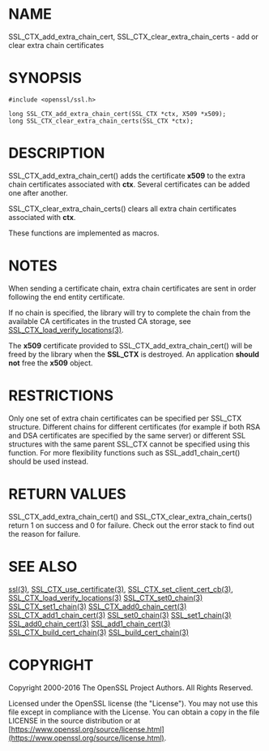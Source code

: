 # NAME

SSL\_CTX\_add\_extra\_chain\_cert, SSL\_CTX\_clear\_extra\_chain\_certs - add or clear
extra chain certificates

# SYNOPSIS

    #include <openssl/ssl.h>

    long SSL_CTX_add_extra_chain_cert(SSL_CTX *ctx, X509 *x509);
    long SSL_CTX_clear_extra_chain_certs(SSL_CTX *ctx);

# DESCRIPTION

SSL\_CTX\_add\_extra\_chain\_cert() adds the certificate **x509** to the extra chain
certificates associated with **ctx**. Several certificates can be added one
after another.

SSL\_CTX\_clear\_extra\_chain\_certs() clears all extra chain certificates
associated with **ctx**.

These functions are implemented as macros.

# NOTES

When sending a certificate chain, extra chain certificates are sent in order
following the end entity certificate.

If no chain is specified, the library will try to complete the chain from the
available CA certificates in the trusted CA storage, see
[SSL\_CTX\_load\_verify\_locations(3)](http://man.he.net/man3/SSL_CTX_load_verify_locations).

The **x509** certificate provided to SSL\_CTX\_add\_extra\_chain\_cert() will be
freed by the library when the **SSL\_CTX** is destroyed. An application
**should not** free the **x509** object.

# RESTRICTIONS

Only one set of extra chain certificates can be specified per SSL\_CTX
structure. Different chains for different certificates (for example if both
RSA and DSA certificates are specified by the same server) or different SSL
structures with the same parent SSL\_CTX cannot be specified using this
function. For more flexibility functions such as SSL\_add1\_chain\_cert() should
be used instead.

# RETURN VALUES

SSL\_CTX\_add\_extra\_chain\_cert() and SSL\_CTX\_clear\_extra\_chain\_certs() return
1 on success and 0 for failure. Check out the error stack to find out the
reason for failure.

# SEE ALSO

[ssl(3)](http://man.he.net/man3/ssl),
[SSL\_CTX\_use\_certificate(3)](http://man.he.net/man3/SSL_CTX_use_certificate),
[SSL\_CTX\_set\_client\_cert\_cb(3)](http://man.he.net/man3/SSL_CTX_set_client_cert_cb),
[SSL\_CTX\_load\_verify\_locations(3)](http://man.he.net/man3/SSL_CTX_load_verify_locations)
[SSL\_CTX\_set0\_chain(3)](http://man.he.net/man3/SSL_CTX_set0_chain)
[SSL\_CTX\_set1\_chain(3)](http://man.he.net/man3/SSL_CTX_set1_chain)
[SSL\_CTX\_add0\_chain\_cert(3)](http://man.he.net/man3/SSL_CTX_add0_chain_cert)
[SSL\_CTX\_add1\_chain\_cert(3)](http://man.he.net/man3/SSL_CTX_add1_chain_cert)
[SSL\_set0\_chain(3)](http://man.he.net/man3/SSL_set0_chain)
[SSL\_set1\_chain(3)](http://man.he.net/man3/SSL_set1_chain)
[SSL\_add0\_chain\_cert(3)](http://man.he.net/man3/SSL_add0_chain_cert)
[SSL\_add1\_chain\_cert(3)](http://man.he.net/man3/SSL_add1_chain_cert)
[SSL\_CTX\_build\_cert\_chain(3)](http://man.he.net/man3/SSL_CTX_build_cert_chain)
[SSL\_build\_cert\_chain(3)](http://man.he.net/man3/SSL_build_cert_chain)

# COPYRIGHT

Copyright 2000-2016 The OpenSSL Project Authors. All Rights Reserved.

Licensed under the OpenSSL license (the "License").  You may not use
this file except in compliance with the License.  You can obtain a copy
in the file LICENSE in the source distribution or at
[https://www.openssl.org/source/license.html](https://www.openssl.org/source/license.html).
